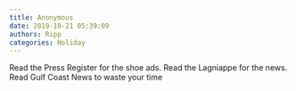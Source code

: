 ```yaml
---
title: Anonymous
date: 2019-10-21 05:39:09
authors: Ripp
categories: Holiday
---
```


 Read the Press Register for the shoe ads.  Read the Lagniappe for the news. Read Gulf Coast News to waste your time